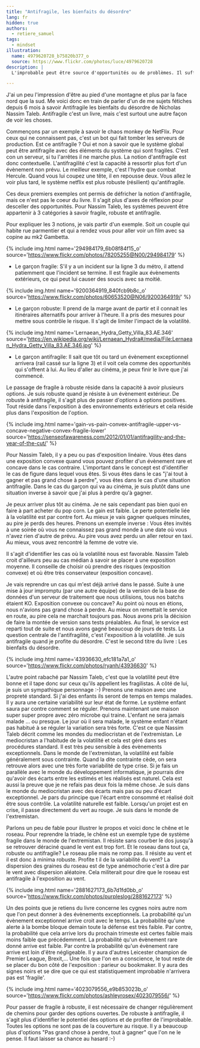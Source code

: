 ```yaml
---
title: "Antifragile, les bienfaits du désordre"
lang: fr
hidden: true
authors:
  - retiere_samuel
tags:
  - mindset
illustration:
  name: 4979620728_b75820b377_o
  source: https://www.flickr.com/photos/luce/4979620728
description: |
  L'improbable peut être source d'opportunités ou de problèmes. Il suffit de regarder la pièce du bon côté.

---
```

J'ai un peu l'impression d'être au pied d'une montagne et plus par la face nord que la sud. Me voici donc en train de parler d'un de me sujets fétiches depuis 6 mois à savoir Antifragile les bienfaits du désordre de Nicholas Nassim Taleb. Antifragile c'est un livre, mais c'est surtout une autre façon de voir les choses.

Commençons par un exemple à savoir le chaos monkey de NetFlix. Pour ceux qui ne connaissent pas, c'est un bot qui fait tomber les serveurs de production. Est ce antifragile ? Oui et non à savoir que le système global peut être antifragile avec des éléments du système qui sont fragiles. C'est con un serveur, si tu l'arrêtes il ne marche plus. La notion d'antifragile est donc contextuelle. L'antifragilité c'est la capacité à ressortir plus fort d'un évènement non prévu. Le meilleur exemple, c'est l'hydre que combat Hercule. Quand vous lui coupez une tête, il en repousse deux. Vous allez le voir plus tard, le système netflix est plus robuste (résilient) qu'antifragile. 

Ces deux premiers exemples ont permis de défricher la notion d'antifragile, mais ce n'est pas le coeur du livre. Il s'agit plus d'axes de réflexion pour desceller des opportunités. Pour Nassim Taleb, les systèmes peuvent être appartenir à 3 catégories à savoir fragile, robuste et antifragile.

Pour expliquer les 3 notions, je vais partir d'un exemple. Soit un couple qui habite rue parmentier et qui a rendez vous pour aller voir  un film avec sa copine au mk2 Gambetta.

{% include img.html
    name='294984179_6b08f84f15_o'
    source='https://www.flickr.com/photos/78205255@N00/294984179'
%}

- Le garçon fragile: S'il y a un incident sur la ligne 3 du métro, il attend patiemment que l'incident se termine. Il est fragile aux évènements extérieurs, ce qui peut lui causer des soucis avec sa moitié.

{% include img.html
    name='9200364919_840fcb9b8c_o'
    source='https://www.flickr.com/photos/60653520@N06/9200364919/'
%}

- Le garçon robuste: Il prend de la marge avant de partir et il connait les itinéraires alternatifs pour arriver à l'heure. Il a pris des mesures pour mettre sous contrôle le risque. Il s'agit de limiter l'impact de la volatilité.

{% include img.html
    name='Lernaean_Hydra_Getty_Villa_83.AE.346'
    source='https://en.wikipedia.org/wiki/Lernaean_Hydra#/media/File:Lernaean_Hydra_Getty_Villa_83.AE.346.jpg'
%}

- Le garçon antifragile: Il sait que tôt ou tard un évènement exceptionnel arrivera (rail cassé sur la ligne 3) et il voit cela comme des opportunités qui s'offrent à lui. Au lieu d'aller au cinéma, je peux finir le livre que j'ai commencé. 

Le passage de fragile à robuste réside dans la capacité à avoir plusieurs options. Je suis robuste quand je résiste à un évènement extérieur. De robuste à antifragile, il s'agit plus de passer d'options à options positives. Tout réside dans l'exposition à des environnements extérieurs et cela réside plus dans l'exposition de l'option. 

{% include img.html
    name='gain-vs-pain-convex-antifragile-upper-vs-concave-negative-convex-fragile-lower'
    source='https://senseofawareness.com/2012/01/01/antifragility-and-the-year-of-the-cut/'
%}

Pour Nassim Taleb, il y a peu ou pas d'exposition linéaire. Vous êtes dans une exposition convexe quand vous pouvez profiter d'un évènement rare et concave dans le cas contraire. L'important dans le concept est d'identifier le cas de figure dans lequel vous êtes. Si vous êtes dans le cas "j'ai tout à gagner et pas grand chose à perdre", vous êtes dans le cas d'une situation antifragile. Dans le cas du garçon qui va au cinéma, je suis plutôt dans une situation inverse à savoir que j'ai plus à perdre qu'à gagner. 

Je peux arriver plus tôt au cinéma. Je ne sais cependant pas bien quoi en faire à part acheter du pop corn. Le gain est faible. Le perte potentielle liée à la volatilité est par contre fort. Au mieux je vais gagner quelques minutes, au pire je perds des heures. Prenons un exemple inverse : Vous êtes invités à une soirée où vous ne connaissez pas grand monde à une date où vous n'avez rien d'autre de prévu. Au pire vous avez perdu un aller retour en taxi. Au mieux, vous avez rencontré la femme de votre vie. 

Il s'agit d'identifier les cas où la volatilité nous est favorable. Nassim Taleb croit d'ailleurs peu au cas médian à savoir se placer à une exposition moyenne. Il conseille de choisir où prendre des risques (exposition convexe) et où être très conservateur (exposition concave). 

Je vais reprendre un cas qui m'est déjà arrivé dans le passé. Suite à une mise à jour impromptu (par une autre équipe) de la version de la base de données d'un serveur de traitement que nous utilisions, tous nos batchs étaient KO. Exposition convexe ou concave? Au point où nous en étions, nous n'avions pas grand chose à perdre. Au mieux on remettait le service en route, au pire cela ne marchait toujours pas. Nous avons pris la décision de faire la montée de version sans tests préalables. Au final, le service est reparti tout de suite et nous avons gagné beaucoup de jours de tests. La question centrale de l'antifragilité, c'est l'exposition à la volatilité. Je suis antifragile quand je profite du désordre. C'est le second titre du livre : Les bienfaits du désordre.

{% include img.html
    name='43936630_efc181a7a1_o'
    source='https://www.flickr.com/photos/ryanh/43936630'
%}

L'autre point rabaché par Nassim Taleb, c'est que la volatilité peut être bonne et il tape donc sur ceux qu'ils appellent les fragilistas. A côté de lui, je suis un sympathique personnage :-) Prenons une maison avec une propreté standard. Si j'ai des enfants ils seront de temps en temps malades. Il y aura une certaine variabilité sur leur état de forme. Le système enfant saura par contre comment se réguler. Prenons maintenant une maison super super propre avec zéro microbe qui traine. L'enfant ne sera jamais malade ... ou presque. Le jour où il sera malade, le système enfant n'étant pas habitué à se réguler	la variation sera très forte. C'est ce que Nassim Taleb décrit comme les mondes du mediocristan et de l'extremistan. Le mediocristan a l'habitude de la volatilité et cela est géré dans ses procédures standard. Il est très peu sensible à des évènements exceptionnels. Dans le monde de l'extremistan, la volatilité est faible généralement sous contrainte. Quand la dite contrainte cède, on sera retrouve alors avec une très forte variabilité de type crise. Si je fais un parallèle avec le monde du développement informatique, je pourrais dire qu'avoir des écarts entre les estimés et les réalisés est naturel. Cela est aussi la preuve que je ne refais pas deux fois la même chose. Je suis dans le monde du mediocristan avec des écarts mais pas ou peu d'écart exceptionnel. Je pars du principe que l'écart entre consommé et réalisé doit être sous contrôle. La volatilité naturelle est faible. Lorsqu'un projet est en crise, il passe directement du vert au rouge. Je suis dans le monde de l'extremistan. 

Parlons un peu de fable pour illustrer le propos et voici donc le chêne et le roseau. Pour reprendre la triade, le chêne est un exemple type de système fragile dans le monde de l'extremistan. Il résiste sans courber le dos jusqu'à se retrouver déraciné quand le vent est trop fort. Et le roseau dans tout ça, robuste ou antifragile? Le roseau plie mais ne romp pas. Il résiste au vent et il est donc à minima robuste. Profite t il de la variabilité du vent? La dispersion des graines du roseau est de type anémochorie c'est à dire par le vent avec dispersion aléatoire. Cela militerait pour dire que le roseau est antifragile à l'exposition au vent.

{% include img.html
    name='2881627173_6b7d1fd0bb_o'
    source='https://www.flickr.com/photos/purpleslog/2881627173'
%}


Un des points que je retiens du livre concerne les cygnes noirs autre nom que l'on peut donner à des évènements exceptionnels. La probabilité qu'un évènement exceptionnel arrive croit avec le temps. La probabilité qu'une alerte à la bombe bloque demain toute la défense est très faible. Par contre, la probabilité que cela arrive lors du prochain trimeste est certes faible mais moins faible que précédemment. La probabilité qu'un évènement rare donné arrive est faible. Par contre la probabilité qu'un évènement rare arrive est loin d'être négligeable. Il y aura d'autres Leicester champion de Premier League, Brexit,... Une fois que l'on en a conscience, le tout reste de se placer du bon côté de l'exposition : parieur ou bookmaker. Il y aura des signes noirs et se dire que ce qui est statistiquement improbable n'arrivera pas est 'fragile'.

{% include img.html
    name='4023079556_e9b853023b_o'
    source='https://www.flickr.com/photos/ashleyrosex/4023079556/'
%}
 
Pour passer de fragile à robuste, il est nécessaire de changer régulièrement de chemins pour garder des options ouvertes. De robuste à antifragile, il s'agit plus d'identifier le potentiel des options et de profiter de l'improbable. Toutes les options ne sont pas de la couverture au risque. Il y a beaucoup plus d'options "Pas grand chose à perdre, tout à gagner" que l'on ne le pense. Il faut laisser sa chance au hasard :-)
